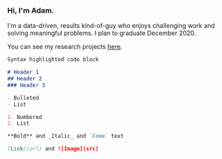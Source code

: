 ### Hi, I'm Adam. 

I'm a data-driven, results kind-of-guy who enjoys challenging work and solving meaningful problems. I plan to graduate December 2020.

You can see my research projects [here](https://github.com/adamrbehrman/adamrbehrman.github.io/edit/master/index.md).

```markdown
Syntax highlighted code block

# Header 1
## Header 2
### Header 3

- Bulleted
- List

1. Numbered
2. List

**Bold** and _Italic_ and `Code` text

[Link](url) and ![Image](src)
```

